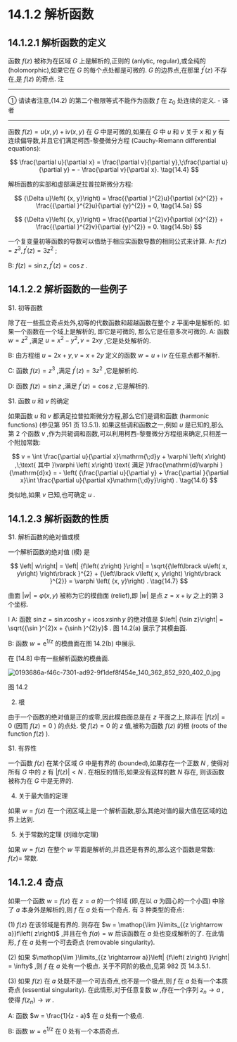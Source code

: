 # 14.1.2 解析函数

## 14.1.2.1 解析函数的定义

函数 $f\left( z\right)$ 被称为在区域 $G$ 上是解析的,正则的 (anlytic, regular),或全纯的 (holomorphic),如果它在 $G$ 的每个点处都是可微的. $G$ 的边界点,在那里 ${f}^{\prime }\left( z\right)$ 不存在,是 $f\left( z\right)$ 的奇点. 注

---

① 请读者注意,(14.2) 的第二个极限等式不能作为函数 $f$ 在 ${z}_{0}$ 处连续的定义. - 译者

---

函数 $f\left( z\right)  = u\left( {x, y}\right)  + \mathrm{i}v\left( {x, y}\right)$ 在 $G$ 中是可微的,如果在 $G$ 中 $u$ 和 $v$ 关于 $x$ 和 $y$ 有连续偏导数,并且它们满足柯西-黎曼微分方程 (Cauchy-Riemann differential equations):

$$
\frac{\partial u}{\partial x} = \frac{\partial v}{\partial y},\;\frac{\partial u}{\partial y} =  - \frac{\partial v}{\partial x}. \tag{14.4}
$$

解析函数的实部和虚部满足拉普拉斯微分方程:

$$
{\Delta u}\left( {x, y}\right)  = \frac{{\partial }^{2}u}{\partial {x}^{2}} + \frac{{\partial }^{2}u}{\partial {y}^{2}} = 0, \tag{14.5a}
$$

$$
{\Delta v}\left( {x, y}\right)  = \frac{{\partial }^{2}v}{\partial {x}^{2}} + \frac{{\partial }^{2}v}{\partial {y}^{2}} = 0. \tag{14.5b}
$$

一个复变量初等函数的导数可以借助于相应实函数导数的相同公式来计算. A: $f\left( z\right)  = {z}^{3},{f}^{\prime }\left( z\right)  = 3{z}^{2}$ ;

B: $f\left( z\right)  = \sin z,{f}^{\prime }\left( z\right)  = \cos z$ .

## 14.1.2.2 解析函数的一些例子

$1. 初等函数

除了在一些孤立奇点处外,初等的代数函数和超越函数在整个 $z$ 平面中是解析的. 如果一个函数在一个域上是解析的, 即它是可微的, 那么它是任意多次可微的. A: 函数 $w = {z}^{2}$ ,满足 $u = {x}^{2} - {y}^{2}, v = {2xy}$ ,它是处处解析的.

B: 由方程组 $u = {2x} + y, v = x + {2y}$ 定义的函数 $w = u + \mathrm{i}v$ 在任意点都不解析.

C: 函数 $f\left( z\right)  = {z}^{3}$ ,满足 ${f}^{\prime }\left( z\right)  = 3{z}^{2}$ ,它是解析的.

D: 函数 $f\left( z\right)  = \sin z$ ,满足 ${f}^{\prime }\left( z\right)  = \cos z$ ,它是解析的.

$1. 函数 $u$ 和 $v$ 的确定

如果函数 $u$ 和 $v$ 都满足拉普拉斯微分方程,那么它们是调和函数 (harmonic functions) (参见第 951 页 13.5.1). 如果这些调和函数之一,例如 $u$ 是已知的,那么第 2 个函数 $v$ ,作为共轭调和函数,可以利用柯西-黎曼微分方程组来确定,只相差一个附加常数:

$$
v = \int \frac{\partial u}{\partial x}\mathrm{\;d}y + \varphi \left( x\right) ,\;\text{ 其中 }\varphi \left( x\right) \text{ 满足 }\frac{\mathrm{d}\varphi }{\mathrm{d}x} =  - \left( {\frac{\partial u}{\partial y} + \frac{\partial }{\partial x}\int \frac{\partial u}{\partial x}\mathrm{\;d}y}\right) . \tag{14.6}
$$

类似地,如果 $v$ 已知,也可确定 $u$ .

## 14.1.2.3 解析函数的性质

$1. 解析函数的绝对值或模

一个解析函数的绝对值 (模) 是

$$
\left| w\right|  = \left| {f\left( z\right) }\right|  = \sqrt{{\left\lbrack  u\left( x, y\right) \right\rbrack  }^{2} + {\left\lbrack  v\left( x, y\right) \right\rbrack  }^{2}} = \varphi \left( {x, y}\right) . \tag{14.7}
$$

曲面 $\left| w\right|  = \varphi \left( {x, y}\right)$ 被称为它的模曲面 (relief),即 $\left| w\right|$ 是点 $z = x + \mathrm{i}y$ 之上的第 3 个坐标.

I A: 函数 $\sin z = \sin x\cosh y + \mathrm{i}\cos x\sinh y$ 的绝对值是 $\left| {\sin z}\right|  = \sqrt{{\sin }^{2}x + {\sinh }^{2}y}$ . 图 14.2(a) 展示了其模曲面.

B: 函数 $w = {\mathrm{e}}^{1/z}$ 的模曲面在图 14.2(b) 中展示.

在 [14.8] 中有一些解析函数的模曲面.

![0193686a-f46c-7301-ad92-9f1def8f454e_140_362_852_920_402_0.jpg](/images/0193686a-f46c-7301-ad92-9f1def8f454e_140_362_852_920_402_0.jpg)

图 14.2

2. 根

由于一个函数的绝对值是正的或零,因此模曲面总是在 $z$ 平面之上,除非在 $\left| {f\left( z\right) }\right|  = 0$ (因而 $f\left( z\right)  = 0$ ) 的点处. 使 $f\left( z\right)  = 0$ 的 $z$ 值,被称为函数 $f\left( z\right)$ 的根 (roots of the function $f\left( z\right)$ ).

$1. 有界性

一个函数 $f\left( z\right)$ 在某个区域 $G$ 中是有界的 (bounded),如果存在一个正数 $N$ , 使得对所有 $G$ 中的 $z$ 有 $\left| {f\left( z\right) }\right|  < N$ . 在相反的情形,如果没有这样的数 $N$ 存在, 则该函数被称为在 $G$ 中是无界的.

4. 关于最大值的定理

如果 $w = f\left( z\right)$ 在一个闭区域上是一个解析函数,那么其绝对值的最大值在区域的边界上达到.

5. 关于常数的定理 (刘维尔定理)

如果 $w = f\left( z\right)$ 在整个 $w$ 平面是解析的,并且还是有界的,那么这个函数是常数: $f\left( z\right)  =$ 常数.

## 14.1.2.4 奇点

如果一个函数 $w = f\left( z\right)$ 在 $z = a$ 的一个邻域 (即,在以 $a$ 为圆心的一个小圆) 中除了 $a$ 本身外是解析的,则 $f$ 在 $a$ 处有一个奇点. 有 3 种类型的奇点:

(1) $f\left( z\right)$ 在该邻域是有界的. 则存在 $w = \mathop{\lim }\limits_{{z \rightarrow  a}}f\left( z\right)$ ,并且在令 $f\left( a\right)  = w$ 后该函数在 $a$ 处也变成解析的了. 在此情形, $f$ 在 $a$ 处有一个可去奇点 (removable singularity).

(2) 如果 $\mathop{\lim }\limits_{{z \rightarrow  a}}\left| {f\left( z\right) }\right|  = \infty$ ,则 $f$ 在 $a$ 处有一个极点. 关于不同阶的极点,见第 982 页 14.3.5.1.

(3) 如果 $f\left( z\right)$ 在 $a$ 处既不是一个可去奇点,也不是一个极点,则 $f$ 在 $a$ 处有一个本质奇点 (essential singularity). 在此情形,对于任意复数 $w$ ,存在一个序列 ${z}_{n} \rightarrow  a$ ,使得 $f\left( {z}_{n}\right)  \rightarrow  w$ .

A: 函数 $w = \frac{1}{z - a}$ 在 $a$ 处有一个极点.

B: 函数 $w = {\mathrm{e}}^{1/z}$ 在 0 处有一个本质奇点.
